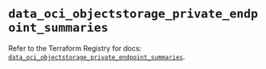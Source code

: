# `data_oci_objectstorage_private_endpoint_summaries`

Refer to the Terraform Registry for docs: [`data_oci_objectstorage_private_endpoint_summaries`](https://registry.terraform.io/providers/oracle/oci/7.19.0/docs/data-sources/objectstorage_private_endpoint_summaries).
